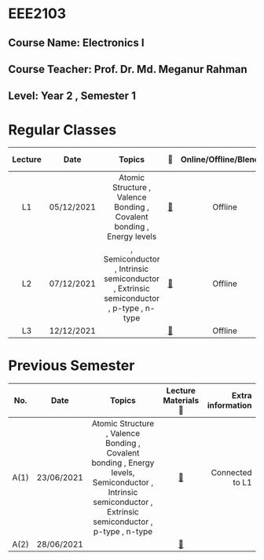 # **EEE2103** 
## Course Name: Electronics I
## Course Teacher: **Prof. Dr. Md. Meganur Rahman**
## Level: Year 2 , Semester 1


# **Regular Classes** 
|Lecture|Date|Topics|:link:|Online/Offline/Blended|Extra information|
|:-----:|:------:|:-----:|:-----:|:-----:|-----:|
|L1|05/12/2021| Atomic Structure , Valence Bonding , Covalent bonding , Energy levels|[:notebook_with_decorative_cover:](https://www.protectedtext.com/eee2103)|Offline|Connected to A1|
|L2|07/12/2021|, Semiconductor , Intrinsic semiconductor , Extrinsic semiconductor , p-type , n-type|[:notebook_with_decorative_cover:](https://www.protectedtext.com/eee2103)|Offline|Connected to A1|
|L3|12/12/2021||[:notebook_with_decorative_cover:](https://www.protectedtext.com/eee2103)|Offline||









# **Previous Semester** 
|No.|Date|Topics|Lecture Materials :link:|Extra information|
|:-----:|:------:|:-----:|:-----:|-----:|
|A(1)|23/06/2021|Atomic Structure , Valence Bonding , Covalent bonding , Energy levels, Semiconductor , Intrinsic semiconductor , Extrinsic semiconductor , p-type , n-type|[:blue_book:](https://www.protectedtext.com/eee2103)|Connected to L1|
|A(2)|28/06/2021||[:blue_book:](https://www.protectedtext.com/eee2103)||


